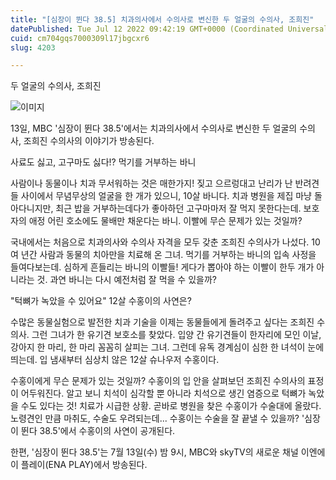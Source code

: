 ```yaml
---
title: "[심장이 뛴다 38.5] 치과의사에서 수의사로 변신한 두 얼굴의 수의사, 조희진"
datePublished: Tue Jul 12 2022 09:42:19 GMT+0000 (Coordinated Universal Time)
cuid: cm704gqs7000309l17jbgcxr6
slug: 4203

---
```



두 얼굴의 수의사, 조희진

![이미지](https://cdn.hashnode.com/res/hashnode/image/upload/v1739256584220/ca8e92b0-8e00-4f76-9100-1dc06e98dfbe.jpeg)

13일, MBC '심장이 뛴다 38.5'에서는 치과의사에서 수의사로 변신한 두 얼굴의 수의사, 조희진 수의사의 이야기가 방송된다.

사료도 싫고, 고구마도 싫다!? 먹기를 거부하는 바니

사람이나 동물이나 치과 무서워하는 것은 매한가지! 짖고 으르렁대고 난리가 난 반려견들 사이에서 무념무상의 얼굴을 한 개가 있으니, 10살 바니다. 치과 병원을 제집 마냥 돌아다니지만, 최근 밥을 거부하는데다가 좋아하던 고구마마저 잘 먹지 못한다는데. 보호자의 애정 어린 호소에도 물배만 채운다는 바니. 이빨에 무슨 문제가 있는 것일까?

국내에서는 처음으로 치과의사와 수의사 자격을 모두 갖춘 조희진 수의사가 나섰다. 10여 년간 사람과 동물의 치아만을 치료해 온 그녀. 먹기를 거부하는 바니의 입속 사정을 들여다보는데. 심하게 흔들리는 바니의 이빨들! 게다가 뽑아야 하는 이빨이 한두 개가 아니라는 것. 과연 바니는 다시 예전처럼 잘 먹을 수 있을까?

"턱뼈가 녹았을 수 있어요" 12살 수홍이의 사연은?

수많은 동물실험으로 발전한 치과 기술을 이제는 동물들에게 돌려주고 싶다는 조희진 수의사. 그런 그녀가 한 유기견 보호소를 찾았다. 입양 간 유기견들이 한자리에 모인 이날, 강아지 한 마리, 한 마리 꼼꼼히 살피는 그녀. 그런데 유독 경계심이 심한 한 녀석이 눈에 띄는데. 입 냄새부터 심상치 않은 12살 슈나우저 수홍이다.

수홍이에게 무슨 문제가 있는 것일까? 수홍이의 입 안을 살펴보던 조희진 수의사의 표정이 어두워진다. 알고 보니 치석이 심각할 뿐 아니라 치석으로 생긴 염증으로 턱뼈가 녹았을 수도 있다는 것! 치료가 시급한 상황. 곧바로 병원을 찾은 수홍이가 수술대에 올랐다. 노령견인 만큼 마취도, 수술도 우려되는데... 수홍이는 수술을 잘 끝낼 수 있을까? '심장이 뛴다 38.5'에서 수홍이의 사연이 공개된다.

한편, '심장이 뛴다 38.5'는 7월 13일(수) 밤 9시, MBC와 skyTV의 새로운 채널 이엔에이 플레이(ENA PLAY)에서 방송된다.
